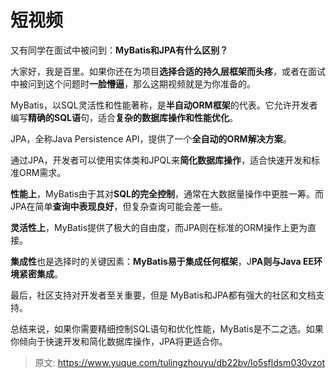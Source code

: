 # 短视频

又有同学在面试中被问到：**MyBatis和JPA有什么区别？**



大家好，我是百里。如果你还在为项目**选择合适的持久层框架而头疼**，或者在面试中被问到这个问题时**一脸懵逼**，那么这期视频就是为你准备的。



MyBatis，以SQL灵活性和性能著称，是**半自动ORM框架**的代表。它允许开发者编写**精确的SQL语**句，适合**复杂的数据库操作和性能优化**。



JPA，全称Java Persistence API，提供了一个**全自动的ORM解决方案**。



通过JPA，开发者可以使用实体类和JPQL来**简化数据库操作**，适合快速开发和标准ORM需求。



**性能上**，MyBatis由于其对**SQL的完全控制**，通常在大数据量操作中更胜一筹。而JPA在简单**查询中表现良好**，但复杂查询可能会差一些。



**灵活性上**，MyBatis提供了极大的自由度，而JPA则在标准的ORM操作上更为直接。



**集成性**也是选择时的关键因素：**MyBatis易于集成任何框架**，J**PA则与Java EE环境紧密集成**。



最后，社区支持对开发者至关重要，但是 MyBatis和JPA都有强大的社区和文档支持。



总结来说，如果你需要精细控制SQL语句和优化性能，MyBatis是不二之选。如果你倾向于快速开发和简化数据库操作，JPA将更适合你。



> 原文: <https://www.yuque.com/tulingzhouyu/db22bv/lo5sfldsm030vzot>